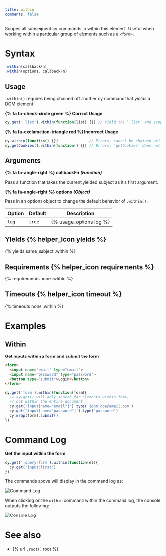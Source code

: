 ```yaml
---
title: within
comments: false
---
```

Scopes all subsequent cy commands to within this element. Useful when working within a particular group of elements such as a `<form>`.

# Syntax

```javascript
.within(callbackFn)
.within(options, callbackFn)
```

## Usage

`.within()` requires being chained off another cy command that *yields* a DOM element.

**{% fa fa-check-circle green %} Correct Usage**

```javascript
cy.get('.list').within(function(list) {}) // Yield the `.list` and scope all commands within it
```

**{% fa fa-exclamation-triangle red %} Incorrect Usage**

```javascript
cy.within(function() {})              // Errors, cannot be chained off 'cy'
cy.getCookies().within(function() {}) // Errors, 'getCookies' does not yield DOM element
```

## Arguments

**{% fa fa-angle-right %} callbackFn** ***(Function)***

Pass a function that takes the current yielded subject as it's first argument.

**{% fa fa-angle-right %} options** ***(Object)***

Pass in an options object to change the default behavior of `.within()`.

Option | Default | Description
--- | --- | ---
`log` | `true` | {% usage_options log %}

## Yields {% helper_icon yields %}

{% yields same_subject .within %}

## Requirements {% helper_icon requirements %}

{% requirements none .within %}

## Timeouts {% helper_icon timeout %}

{% timeouts none .within %}

# Examples

## Within

**Get inputs within a form and submit the form**

```html
<form>
  <input name="email" type="email">
  <input name="password" type="password">
  <button type="submit">Login</button>
</form>
```

```javascript
cy.get('form').within(function(form){
  // cy.get() will only search for elements within form,
  // not within the entire document
  cy.get('input[name="email"]').type('john.doe@email.com')
  cy.get('input[name="password"]').type('password')
  cy.wrap(form).submit()
})
```

# Command Log

**Get the input within the form**

```javascript
cy.get('.query-form').within(function(el){
  cy.get('input:first')
})
```

The commands above will display in the command log as:

![Command Log](/img/api/within/go-within-other-dom-elements.png)

When clicking on the `within` command within the command log, the console outputs the following:

![Console Log](/img/api/within/within-shows-its-yield-in-console-log.png)

# See also

- {% url `.root()` root %}
